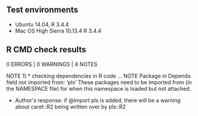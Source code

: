 ## Test environments

* Ubuntu 14.04, R 3.4.4
* Mac OS High Sierra 10.13.4 R 3.4.4

## R CMD check results

0 ERRORS | 0 WARNINGS | 4 NOTES

NOTE 1) * checking dependencies in R code ... NOTE
Package in Depends field not imported from: ‘pls’
  These packages need to be imported from (in the NAMESPACE file)
  for when this namespace is loaded but not attached.
  
  - Author's response: if @import pls is added, there will be a warning about caret::R2 being written over by pls::R2
  
